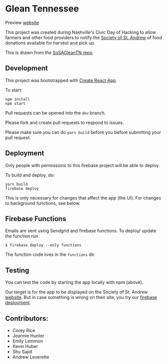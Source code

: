 # Glean Tennessee
Preview [website](https://gleantn-1794b.firebaseapp.com/#)

This project was created during Nashville's Civic Day of Hacking to allow farmers and other food providers to notify the [Society of St. Andrew](endhunger.org) of food donations available for harvest and pick up.

This is drawn from the [SoSAGleanTN repo](https://github.com/SoSAGleanTNorg/GleanTnWeb).

## Development

This project was bootstrapped with [Create React App](https://github.com/facebookincubator/create-react-app).

To start:

```
npm install
npm start
```

Pull requests can be opened into the `dev` branch.

Please fork and create pull requests to respond to issues.

Please make sure you can do `yarn build` before you before submitting your pull request.


## Deployment
Only people with permissions to this firebase project will be able to deploy.

To build and deploy, do:

```
yarn build
firebase deploy
```

This is only necessary for changes that affect the app (the UI). For changes to background functions, see below.


## Firebase Functions
Emails are sent using Sendgrid and firebase functions.
To deploy/ update the function run 

```$ firebase deploy --only functions```

The function code lives in the `functions` dir.

## Testing
You can test the code by starting the app locally with npm (above).

Our target is for the app to be displayed on the Society of St. Andrew [website].
But in case something is wrong on their site, you try our [firebase deployment].


## Contributors:

- Corey Rice
- Jeannie Hunter
- Emily Lemmon
- Kevin Huber
- Shu Sajid
- Andrew Leverette

[firebase deployment]: https://glean-tennessee.firebaseapp.com/
[website]: https://endhunger.org/crops
